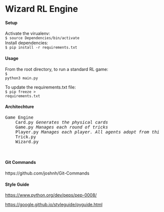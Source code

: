 <h1>Wizard RL Engine</h1>
<h4>Setup</h4>
Activate the virualenv:<br>
<code>$ source Dependencies/bin/activate</code>
<br>
Install dependencies: <br>
<code>$ pip install -r requirements.txt</code>

<h4>Usage</h4>

From the root directory, to run a standard RL game:<br>
<code>$ python3 main.py</code>

To update the requirements.txt file:<br>
<code>$ pip freeze > requirements.txt</code>

<h4>Architechture</h4>

<pre>
Game Engine 
    Card.py <em>Generates the physical cards</em>
    Game.py <em>Manages each round of tricks</em>
    Player.py <em>Manages each player. All agents adopt from this class</em>
    Trick.py 
    Wizard.py


</pre>
    

<h4>Git Commands</h4>
https://github.com/joshnh/Git-Commands

<h4>Style Guide</h4>

https://www.python.org/dev/peps/pep-0008/

https://google.github.io/styleguide/pyguide.html